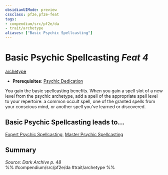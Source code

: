 ```yaml
---
obsidianUIMode: preview
cssclass: pf2e,pf2e-feat
tags:
- compendium/src/pf2e/da
- trait/archetype
aliases: ["Basic Psychic Spellcasting"]
---
```

# Basic Psychic Spellcasting  *Feat 4*  
[archetype](../../Rules/traits/archetype.md)  

- **Prerequisites**: [Psychic Dedication](psychic-dedication-da.md)

You gain the basic spellcasting benefits. When you gain a spell slot of a new level from the psychic archetype, add a spell of the appropriate spell level to your repertoire: a common occult spell, one of the granted spells from your conscious mind, or another spell you've learned or discovered.

## Basic Psychic Spellcasting leads to...

[Expert Psychic Spellcasting](expert-psychic-spellcasting-da.md), [Master Psychic Spellcasting](master-psychic-spellcasting-da.md)

## Summary

*Source: Dark Archive p. 48*  
%% #compendium/src/pf2e/da #trait/archetype %%
